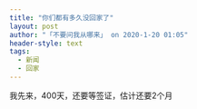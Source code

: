 ```yaml
---
title: "你们都有多久没回家了"
layout: post
author: "「不要问我从哪来」 on 2020-1-20 01:05"
header-style: text
tags:
  - 新闻
  - 回家
---
```


<head></head>
<body>
  我先来，400天，还要等签证，估计还要2个月
</body>


